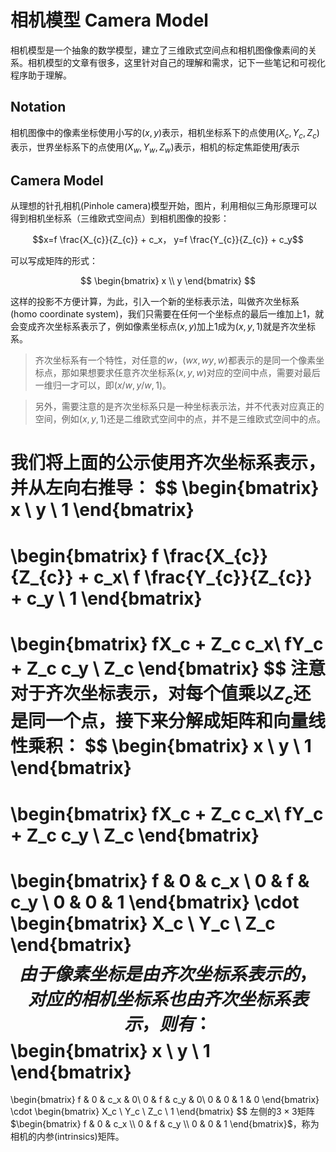 # 相机模型 Camera Model

相机模型是一个抽象的数学模型，建立了三维欧式空间点和相机图像像素间的关系。相机模型的文章有很多，这里针对自己的理解和需求，记下一些笔记和可视化程序助于理解。



## Notation
相机图像中的像素坐标使用小写的$(x,y)$表示，相机坐标系下的点使用$(X_c, Y_c, Z_c)$表示，世界坐标系下的点使用$(X_w, Y_w, Z_w)$表示，相机的标定焦距使用$f$表示

## Camera Model
从理想的针孔相机(Pinhole camera)模型开始，图片，利用相似三角形原理可以得到相机坐标系（三维欧式空间点）到相机图像的投影：

$$x=f \frac{X_{c}}{Z_{c}} + c_x， y=f \frac{Y_{c}}{Z_{c}} + c_y$$

可以写成矩阵的形式：

$$
\begin{bmatrix}
    x \\
    y
\end{bmatrix}
$$

这样的投影不方便计算，为此，引入一个新的坐标表示法，叫做齐次坐标系(homo coordinate system)，我们只需要在任何一个坐标点的最后一维加上1，就会变成齐次坐标系表示了，例如像素坐标点$(x,y)$加上1成为$(x,y,1)$就是齐次坐标系。
> 齐次坐标系有一个特性，对任意的$w$，$(wx, wy, w)$都表示的是同一个像素坐标点，那如果想要求任意齐次坐标系$(x, y, w)$对应的空间中点，需要对最后一维归一才可以，即$(x/w, y/w, 1)$。

> 另外，需要注意的是齐次坐标系只是一种坐标表示法，并不代表对应真正的空间，例如$(x,y,1)$还是二维欧式空间中的点，并不是三维欧式空间中的点。

我们将上面的公示使用齐次坐标系表示，并从左向右推导：
$$
\begin{bmatrix}
    x \\
    y \\
    1
\end{bmatrix}
=
\begin{bmatrix}
    f \frac{X_{c}}{Z_{c}} + c_x\\
    f \frac{Y_{c}}{Z_{c}} + c_y \\
    1
\end{bmatrix}
=
\begin{bmatrix}
    fX_c + Z_c c_x\\
    fY_c + Z_c c_y \\
    Z_c
\end{bmatrix}
$$
注意对于齐次坐标表示，对每个值乘以$Z_c$还是同一个点，接下来分解成矩阵和向量线性乘积：
$$
\begin{bmatrix}
    x \\
    y \\
    1
\end{bmatrix}
=
\begin{bmatrix}
    fX_c + Z_c c_x\\
    fY_c + Z_c c_y \\
    Z_c
\end{bmatrix}
=
\begin{bmatrix}
    f & 0 & c_x \\
0 & f & c_y \\
    0 & 0 & 1
\end{bmatrix}
\cdot
\begin{bmatrix}
    X_c \\
    Y_c \\
    Z_c
\end{bmatrix}
$$
由于像素坐标是由齐次坐标系表示的，对应的相机坐标系也由齐次坐标系表示，则有：
$$
\begin{bmatrix}
    x \\
    y \\
    1
\end{bmatrix}
=
\begin{bmatrix}
    f & 0 & c_x & 0\\
    0 & f & c_y & 0\\
    0 & 0 & 1   & 0
\end{bmatrix}
\cdot
\begin{bmatrix}
    X_c \\
    Y_c \\
    Z_c \\
    1
\end{bmatrix}
$$
左侧的$3\times3$矩阵 $\begin{bmatrix}
    f & 0 & c_x \\
    0 & f & c_y \\
    0 & 0 & 1   
\end{bmatrix}$，称为相机的内参(intrinsics)矩阵。